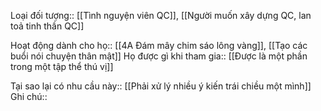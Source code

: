 
Loại đối tượng:: [[Tình nguyện viên QC]], [[Người muốn xây dựng QC, lan toả tinh thần QC]]

Hoạt động dành cho họ:: [[4A Đám mây chim sáo lông vàng]], [[Tạo các buổi nói chuyện thân mật]]
Họ được gì khi tham gia:: [[Được là một phần trong một tập thể thú vị]]

Tại sao lại có nhu cầu này:: [[Phải xử lý nhiều ý kiến trái chiều một mình]]
Ghi chú:: 